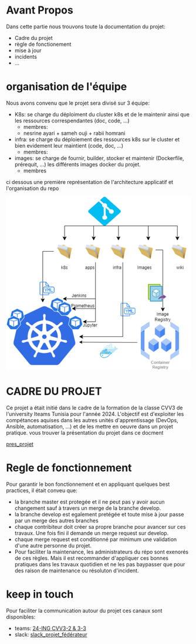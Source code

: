 # Avant Propos
Dans cette partie nous trouvons toute la documentation du projet:
- Cadre du projet
- règle de fonctionement
- mise à jour
- incidents
- ...
# organisation de l'équipe
Nous avons convenu que le projet sera divisé sur 3 équipe:
- K8s: se charge du déploiment du cluster k8s et de le maintenir ainsi que les ressources correspendantes (doc, code, ...)
  - membres:
  - nesrine ayari + sameh ouji + rabii homrani
- infra: se charge du déploiement des ressources k8s sur le cluster et bien evidement leur maintient (code, doc, ...)
  - membres:
- images: se charge de fournir, builder, stocker et maintenir (Dockerfile, prérequit, ...) les différents images docker du projet.
  - membres

ci dessous une première représentation de l'architecture applicatif et l'organisation du repo

![archi_repo](../image/archi_repo.png)

# CADRE DU PROJET
Ce projet a était initié dans le cadre de la formation de la classe CVV3 de l'university Iteams Tunisia pour l'année 2024.
L'objectif est d'exploiter les compétances aquises dans les autres unités d'apprentissage (DevOps, Ansible, automatisation, ...)
et de les mettre en oeuvre dans un projet pratique.
vous trouver la présentation du projet dans ce docment

[pres_projet](pres_projet.pdf)

# Regle de fonctionnement
Pour garantir le bon fonctionnement et en appliquant quelques best practices, il était conveu que:
- la branche master est protegée et il ne peut pas y avoir aucun changement sauf à travers un merge de la branche develop.
- la branche develop est egalement pretégée et toute mise à jour passe par un merge des autres branches
- chaque contribiteur doit créer sa propre branche pour avancer sur ces travaux. Une fois fini il demande un merge request sur develop.
- chaque merge request est conditionné par minimum une validation d'une autre personne du projet.
- Pour faciliter la maintenance, les administrateurs du répo sont exenorés de ces règles. Mais il est recommander d'appliquer ces bonnes pratiques dans les travaux quotidien et ne les pas baypasser que pour des raison de maintenance ou résoluton d'incident.

# keep in touch
Pour faciliter la communication autour du projet ces canaux sont disponibles:
- teams: [24-ING CVV3-2 & 3-3](https://teams.microsoft.com/l/team/19%3AD0V1LtmzoJwq4fUDJtGfry6WjIZXAa6RHmziWxLYSl81%40thread.tacv2/conversations?groupId=e7a071ee-61e1-458e-9e1d-8f6f5e6d8f81&tenantId=76965b8b-46f0-455b-9d56-37a500464222)
- slack: [slack_projet_fédérateur](https://join.slack.com/t/projetsiteams/shared_invite/zt-2so1ai8pi-~zOXJIwLxqPIKABGjpNXJA)
